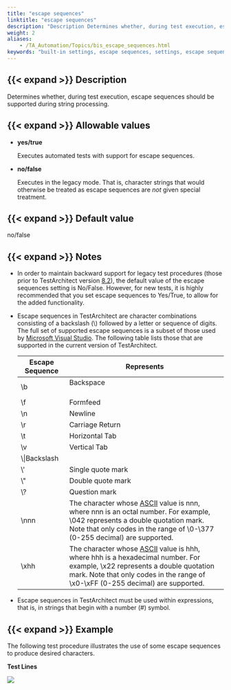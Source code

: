 ```yaml
--- 
title: "escape sequences"
linktitle: "escape sequences"
description: "Description Determines whether, during test execution, escape sequences should be supported during string processing. Allowable values yes/true Executes automated tests with support for escape ..."
weight: 2
aliases: 
    - /TA_Automation/Topics/bis_escape_sequences.html
keywords: "built-in settings, escape sequences, settings, escape sequences, escape sequences (settings), escape sequences, escape sequences are supported, escape sequences are allowable, escape sequences are not supported"
---
```


## {{< expand >}} Description

Determines whether, during test execution, escape sequences should be supported during string processing.

## {{< expand >}} Allowable values

-   **yes/true**

    Executes automated tests with support for escape sequences.

-   **no/false**

    Executes in the legacy mode. That is, character strings that would otherwise be treated as escape sequences are *not* given special treatment.


## {{< expand >}} Default value

no/false

## {{< expand >}} Notes

-   In order to maintain backward support for legacy test procedures \(those prior to TestArchitect version [8.2](/user-guide/version-history/features-added-to-testarchitect-8-2/)\), the default value of the escape sequences setting is No/False. However, for new tests, it is highly recommended that you set escape sequences to Yes/True, to allow for the added functionality.
-   Escape sequences in TestArchitect are character combinations consisting of a backslash \(\\\) followed by a letter or sequence of digits. The full set of supported escape sequences is a subset of those used by [Microsoft Visual Studio](https://msdn.microsoft.com/en-us/library/h21280bw.aspx). The following table lists those that are supported in the current version of TestArchitect.

    |Escape Sequence|Represents|
    |---------------|----------|
    |\\b|Backspace<br><br>|<br>
    |\\f|Formfeed|
    |\\n|Newline|
    |\\r|Carriage Return|
    |\\t|Horizontal Tab|
    |\\v|Vertical Tab|
    |\\\\|Backslash|
    |\\'|Single quote mark|
    |\\"|Double quote mark|
    |\\?|Question mark|
    |\\nnn|The character whose [ASCII](http://www.asciitable.com/) value is nnn, where nnn is an octal number. For example, \\042 represents a double quotation mark. Note that only codes in the range of \\0-\\377 \(0-255 decimal\) are supported.|
    |\\xhh|The character whose [ASCII](http://www.asciitable.com/) value is hhh, where hhh is a hexadecimal number. For example, \\x22 represents a double quotation mark. Note that only codes in the range of \\x0-\\xFF \(0-255 decimal\) are supported.|

-   Escape sequences in TestArchitect must be used within expressions, that is, in strings that begin with a number \(\#\) symbol.

## {{< expand >}} Example

The following test procedure illustrates the use of some escape sequences to produce desired characters.

**Test Lines**

![](/images/TA_Automation/Images/bis_escape_sequences_pgm.png)




